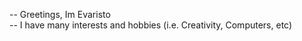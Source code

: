 -- Greetings, Im Evaristo<br/>
-- I have many interests and hobbies (i.e. Creativity, Computers, etc) <br/>

